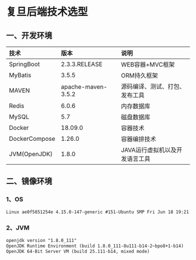 # 复旦后端技术选型

## 一、开发环境

| 技术          | 版本               | 说明                           |
| :------------ | :----------------- | :----------------------------- |
| SpringBoot    | 2.3.3.RELEASE      | WEB容器+MVC框架                |
| MyBatis       | 3.5.5              | ORM持久框架                    |
| MAVEN         | apache-maven-3.5.2 | 源码编译、测试、打包、发布工具 |
| Redis         | 6.0.6              | 内存数据库                     |
| MySQL         | 5.7                | 磁盘数据库                     |
| Docker        | 18.09.0            | 容器技术                       |
| DockerCompose | 1.26.0             | 容器编排技术                   |
| JVM(OpenJDK)  | 1.8.0              | JAVA运行虚拟机以及开发语言工具 |

## 二、镜像环境

### 1、OS

```tex
Linux ae0f5851254e 4.15.0-147-generic #151-Ubuntu SMP Fri Jun 18 19:21:19 UTC 2021 x86_64 GNU/Linux
```

### 2、JVM

```tex
openjdk version "1.8.0_111"
OpenJDK Runtime Environment (build 1.8.0_111-8u111-b14-2~bpo8+1-b14)
OpenJDK 64-Bit Server VM (build 25.111-b14, mixed mode)
```

